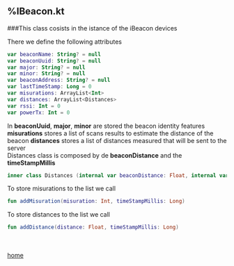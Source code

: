 %IBeacon.kt
---------------

###This class cosists in the istance of the iBeacon devices

There we define the following attributes

```Kotlin
var beaconName: String? = null
var beaconUuid: String? = null
var major: String? = null
var minor: String? = null
var beaconAddress: String? = null
var lastTimeStamp: Long = 0
var misurations: ArrayList<Int>
var distances: ArrayList<Distances>
var rssi: Int = 0
var powerTx: Int = 0
```
In **beaconUuid**, **major**, **minor** are stored the beacon identity features
**misurations** stores a list of scans results to estimate the distance of the beacon
**distances** stores a list of distances measured that will be sent to the server
<br>
Distances class is composed by de **beaconDistance** and the **timeStampMillis**
```Kotlin
inner class Distances (internal var beaconDistance: Float, internal var timeStampMillis: Long)
```
To store misurations to the list we call
```Kotlin
fun addMisuration(misuration: Int, timeStampMillis: Long)
```
To store distances to the list we call
```Kotlin
fun addDistance(distance: Float, timeStampMillis: Long)
```
<br><br>
[home](../index.html)